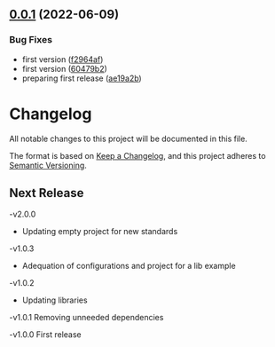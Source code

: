 ## [0.0.1](https://github.com/maxmilhas-org/nodejs-measuring/compare/v0.0.0...v0.0.1) (2022-06-09)


### Bug Fixes

* first version ([f2964af](https://github.com/maxmilhas-org/nodejs-measuring/commit/f2964af8071f4b4a7cc12cce9e5a2f997204b5cb))
* first version ([60479b2](https://github.com/maxmilhas-org/nodejs-measuring/commit/60479b239d250900e3f6326a116bf69015aadb1a))
* preparing first release ([ae19a2b](https://github.com/maxmilhas-org/nodejs-measuring/commit/ae19a2b1ae1190fa2daf5615acc7f7c744d45743))

# Changelog
  All notable changes to this project will be documented in this file.

  The format is based on [Keep a Changelog](https://keepachangelog.com/en/1.0.0/),
  and this project adheres to [Semantic Versioning](https://semver.org/spec/v2.0.0.html).

  ## Next Release



-v2.0.0

- Updating empty project for new standards

-v1.0.3

- Adequation of configurations and project for a lib example

-v1.0.2

- Updating libraries


-v1.0.1
  Removing unneeded dependencies

-v1.0.0
  First release
